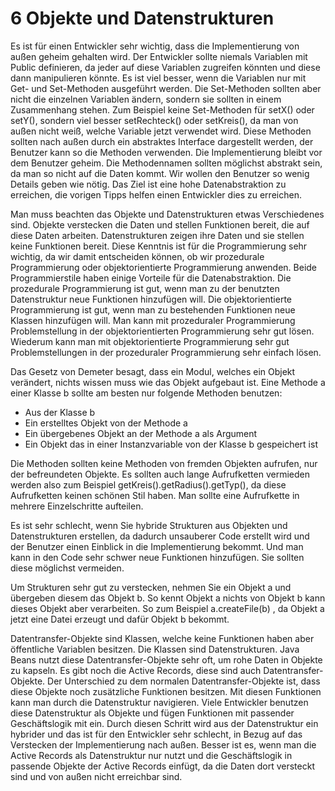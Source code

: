 #  6 Objekte und Datenstrukturen

Es ist für einen Entwickler sehr wichtig, dass die Implementierung von außen geheim gehalten wird. Der Entwickler sollte niemals Variablen mit Public definieren, da jeder auf diese Variablen zugreifen könnten und diese dann manipulieren könnte. Es ist viel besser, wenn die Variablen nur mit Get- und Set-Methoden ausgeführt werden. Die Set-Methoden sollten aber nicht die einzelnen Variablen ändern, sondern sie sollten in einem Zusammenhang stehen. Zum Beispiel keine Set-Methoden für setX() oder setY(), sondern viel besser setRechteck() oder setKreis(), da man von außen nicht weiß, welche Variable jetzt verwendet wird. Diese Methoden sollten nach außen durch ein abstraktes Interface dargestellt werden, der Benutzer kann so die Methoden verwenden. Die Implementierung bleibt vor dem Benutzer geheim. Die Methodennamen sollten möglichst abstrakt sein, da man so nicht auf die Daten kommt. Wir wollen den Benutzer so wenig Details geben wie nötig. Das Ziel ist eine hohe Datenabstraktion zu erreichen, die vorigen Tipps helfen einen Entwickler dies zu erreichen. 

Man muss beachten das Objekte und Datenstrukturen etwas Verschiedenes sind. Objekte verstecken die Daten und stellen Funktionen bereit, die auf diese Daten arbeiten. Datenstrukturen zeigen ihre Daten und sie stellen keine Funktionen bereit. Diese Kenntnis ist für die Programmierung sehr wichtig, da wir damit entscheiden können, ob wir prozedurale Programmierung oder objektorientierte Programmierung anwenden. Beide Programmierstile haben einige Vorteile für die Datenabstraktion. Die prozedurale Programmierung ist gut, wenn man zu der benutzten Datenstruktur neue Funktionen hinzufügen will. Die objektorientierte Programmierung ist gut, wenn man zu bestehenden Funktionen neue Klassen hinzufügen will. Man kann mit prozeduraler Programmierung Problemstellung in der objektorientierten Programmierung sehr gut lösen. Wiederum kann man mit objektorientierte Programmierung sehr gut Problemstellungen in der prozeduraler Programmierung sehr einfach lösen.

Das Gesetz von Demeter besagt, dass ein Modul, welches ein Objekt verändert, nichts wissen muss wie das Objekt aufgebaut ist. Eine Methode a einer Klasse b sollte am besten nur folgende Methoden benutzen:
*	Aus der Klasse b
*	Ein erstelltes Objekt von der Methode a
*	Ein übergebenes Objekt an der Methode a als Argument
*	Ein Objekt das in einer Instanzvariable von der Klasse b gespeichert ist

Die Methoden sollten keine Methoden von fremden Objekten aufrufen, nur der befreundeten Objekte. Es sollten auch lange Aufrufketten vermieden werden also zum Beispiel getKreis().getRadius().getTyp(), da diese Aufrufketten keinen schönen Stil haben. Man sollte eine Aufrufkette in mehrere Einzelschritte aufteilen. 

Es ist sehr schlecht, wenn Sie hybride Strukturen aus Objekten und Datenstrukturen erstellen, da dadurch unsauberer Code erstellt wird und der Benutzer einen Einblick in die Implementierung bekommt. Und man kann in den Code sehr schwer neue Funktionen hinzufügen. Sie sollten diese möglichst vermeiden.

Um Strukturen sehr gut zu verstecken, nehmen Sie ein Objekt a und übergeben diesem das Objekt b. So kennt Objekt a nichts von Objekt b kann dieses Objekt aber verarbeiten. So zum Beispiel a.createFile(b) , da Objekt a jetzt eine Datei erzeugt und dafür Objekt b bekommt. 

Datentransfer-Objekte sind Klassen, welche keine Funktionen haben aber öffentliche Variablen besitzen. Die Klassen sind Datenstrukturen. Java Beans nutzt diese Datentransfer-Objekte sehr oft, um rohe Daten in Objekte zu kapseln. Es gibt noch die Active Records, diese sind auch Datentransfer-Objekte. Der Unterschied zu dem normalen Datentransfer-Objekte ist, dass diese Objekte noch zusätzliche Funktionen besitzen. Mit diesen Funktionen kann man durch die Datenstruktur navigieren. Viele Entwickler benutzen diese Datenstruktur als Objekte und fügen Funktionen mit passender Geschäftslogik mit ein. Durch diesen Schritt wird aus der Datenstruktur ein hybrider und das ist für den Entwickler sehr schlecht, in Bezug auf das Verstecken der Implementierung nach außen. Besser ist es, wenn man die Active Records als Datenstruktur nur nutzt und die Geschäftslogik in passende Objekte der Active Records einfügt, da die Daten dort versteckt sind und von außen nicht erreichbar sind. 


